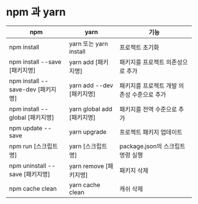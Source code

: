 # npm 과 yarn

| npm | yarn | 기능 |
|--|--|--|
| npm install | yarn 또는 yarn install | 프로젝트 초기화 |
| npm install --save [패키지명] | yarn add [패키지명] | 패키지를 프로젝트 의존성으로 추가 |
| npm install --save-dev [패키지명] | yarn add --dev [패키지명] | 패키지를 프로젝트 개발 의존성 수준으로 추가 |
| npm install --global [패키지명] | yarn global add [패키지명] | 패키지를 전역 수준으로 추가 |
| npm update --save | yarn upgrade | 프로젝트 패키지 업데이트 |
| npm run [스크립트명] | yarn [스크립트명] | package.json의 스크립트 명령 실행 |
| npm uninstall --save [패키지명] | yarn remove [패키지명] | 패키지 삭제 |
| npm cache clean | yarn cache clean | 캐쉬 삭제 |

